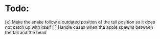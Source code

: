 
Todo: 
=====
[x] Make the snake follow a outdated position of the tail position so it does
not catch up with itself
[ ] Handle cases when the apple spawns between the tail and the head
